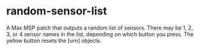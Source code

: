 # random-sensor-list
A Max MSP patch that outputs a random list of sensors. There may be 1, 2, 3, or 4 sensor names in the list, depending on which button you press. The yellow button resets the [urn] objects.
